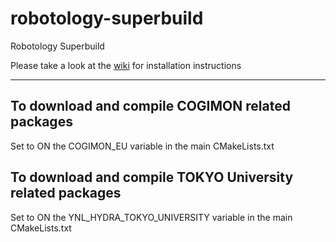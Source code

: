 robotology-superbuild
=====================

Robotology Superbuild

Please take a look at the [wiki](https://github.com/ADVRHumanoids/advr-superbuild/wiki) for installation instructions

_________________________________________________
To download and compile COGIMON related packages
-----------------------------------
Set to ON the COGIMON_EU variable in the main CMakeLists.txt

To download and compile TOKYO University related packages
-----------------------------------
Set to ON the YNL_HYDRA_TOKYO_UNIVERSITY variable in the main CMakeLists.txt
